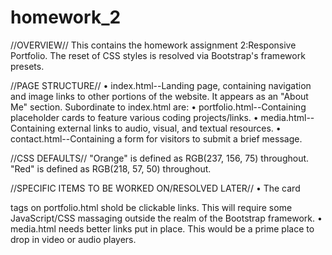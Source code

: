 # homework_2

//OVERVIEW//
    This contains the homework assignment 2:Responsive Portfolio. The reset of CSS styles is resolved via Bootstrap's framework presets.

//PAGE STRUCTURE//
    • index.html--Landing page, containing navigation and image links to other portions of the website. It appears as an "About Me" section. Subordinate to index.html are:
    • portfolio.html--Containing placeholder cards to feature various coding projects/links.
    • media.html--Containing external links to audio, visual, and textual resources.
    • contact.html--Containing a form for visitors to submit a brief message.

//CSS DEFAULTS//
    "Orange" is defined as RGB(237, 156, 75) throughout.
    "Red" is defined as RGB(218, 57, 50) throughout.

//SPECIFIC ITEMS TO BE WORKED ON/RESOLVED LATER//
    • The card <div> tags on portfolio.html shold be clickable <a> links. This will require some JavaScript/CSS massaging outside the realm of the Bootstrap framework.
    • media.html needs better links put in place. This would be a prime place to drop in video or audio players.